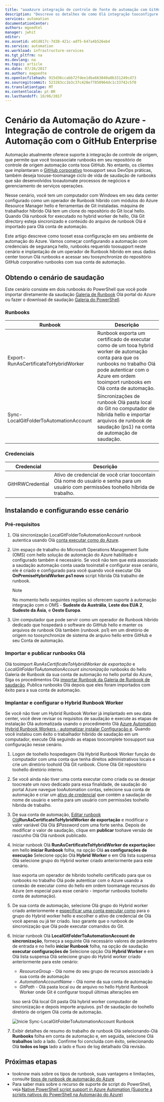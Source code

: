 ```yaml
---
title: "aaaAzure integração de controle de fonte de automação com GitHub corporativo | Microsoft Docs"
description: "Descreve os detalhes de como Olá integração tooconfigure com GitHub corporativo para controle de origem de runbooks de automação."
services: automation
documentationCenter: 
authors: mgoedtel
manager: jwhit
editor: 
ms.assetid: e01d817c-7d38-421c-adf5-647a4b526eb4
ms.service: automation
ms.workload: infrastructure-services
ms.tgt_pltfrm: na
ms.devlang: na
ms.topic: article
ms.date: 07/26/2017
ms.author: magoedte
ms.openlocfilehash: 915d36ccabb72fdee1dba663049a0b331249cd73
ms.sourcegitcommit: 523283cc1b3c37c428e77850964dc1c33742c5f0
ms.translationtype: MT
ms.contentlocale: pt-BR
ms.lasthandoff: 10/06/2017
---
```

# <a name="azure-automation-scenario---automation-source-control-integration-with-github-enterprise"></a>Cenário da Automação do Azure - Integração de controle de origem da Automação com o GitHub Enterprise

Automação atualmente oferece suporte à integração de controle de origem, que permite que você tooassociate runbooks em seu repositório de controle de origem automação conta tooa GitHub.  No entanto, os clientes que implantaram o [GitHub corporativo](https://enterprise.github.com/home) toosupport seus DevOps práticas, também deseja toouse-toomanage ciclo de vida de saudação de runbooks que são desenvolvidos tooautomate processos de negócios e gerenciamento de serviços operações.  

Nesse cenário, você tem um computador com Windows em seu data center configurado como um operador de Runbook híbrido com módulos do Azure Resource Manager hello e ferramentas de Git instaladas.  máquina de trabalhador híbrido Olá tem um clone do repositório do Git local hello.  Quando Olá runbook for executado no hybrid worker de hello, Olá Git directory esteja sincronizado e conteúdo do arquivo de runbook Olá é importado para Olá conta de automação.

Este artigo descreve como tooset essa configuração em seu ambiente de automação do Azure. Vamos começar configurando a automação com credenciais de segurança hello, runbooks requerido toosupport neste cenário e implantação de um operador de Runbook híbrido em seus dados center toorun Olá runbooks e acessar seu toosynchronize do repositório GitHub corporativo runbooks com sua conta de automação.  


## <a name="getting-hello-scenario"></a>Obtendo o cenário de saudação

Este cenário consiste em dois runbooks do PowerShell que você pode importar diretamente da saudação [Galeria de Runbook](automation-runbook-gallery.md) Olá portal do Azure ou fazer o download de saudação [Galeria do PowerShell](https://www.powershellgallery.com).

### <a name="runbooks"></a>Runbooks

Runbook | Descrição| 
--------|------------|
Export-RunAsCertificateToHybridWorker | Runbook exporta um certificado de executar como de um tooa hybrid worker de automação conta para que os runbooks no trabalho Olá pode autenticar com o Azure em ordem tooimport runbooks em Olá conta de automação.| 
Sync-LocalGitFolderToAutomationAccount | Sincronizações de runbook Olá pasta local do Git no computador de híbrida hello e importar arquivos de runbook de saudação (ps1) na conta de automação de saudação.|

### <a name="credentials"></a>Credenciais

Credencial | Descrição|
-----------|------------|
GitHRWCredential | Ativo de credencial de você criar toocontain Olá nome do usuário e senha para um usuário com permissões toohello híbrida de trabalho.|

## <a name="installing-and-configuring-this-scenario"></a>Instalando e configurando esse cenário

### <a name="prerequisites"></a>Pré-requisitos

1. Olá sincronização LocalGitFolderToAutomationAccount runbook autentica usando Olá [conta executar como do Azure](automation-sec-configure-azure-runas-account.md). 

2. Um espaço de trabalho do Microsoft Operations Management Suite (OMS) com hello solução de automação do Azure habilitado e configurado também é necessário.  Se você não tem que está associado a saudação automação conta usada tooinstall e configurar esse cenário, ele é criado e configurado para você quando você executar Olá **OnPremiseHybridWorker.ps1 novo** script híbrida Olá trabalho de runbook.        

    > [!NOTE]
    > No momento hello seguintes regiões só oferecem suporte à automação integração com o OMS - **Sudeste da Austrália**, **Leste dos EUA 2**, **Sudeste da Ásia**, e **Oeste Europa**. 

3. Um computador que pode servir como um operador de Runbook híbrido dedicado que hospedará o software do GitHub hello e manter os arquivos de runbook Olá também (*runbook*. ps1) em um diretório de origem no toosynchronize de sistema de arquivo hello entre GitHub e seu Conta de automação.

### <a name="import-and-publish-hello-runbooks"></a>Importar e publicar runbooks Olá

Olá tooimport *RunAsCertificateToHybridWorker de exportação* e *LocalGitFolderToAutomationAccount sincronização* runbooks do hello Galeria de Runbook da sua conta de automação no hello portal do Azure, Siga os procedimentos Olá [importar Runbook da Galeria de Runbook de saudação](automation-runbook-gallery.md#to-import-a-runbook-from-the-runbook-gallery-with-the-azure-portal). Publica runbooks Olá depois que eles foram importados com êxito para a sua conta de automação.

### <a name="deploy-and-configure-hybrid-runbook-worker"></a>Implantar e configurar o Hybrid Runbook Worker

Se você não tiver um Hybrid Runbook Worker já implantado em seu data center, você deve revisar os requisitos de saudação e execute as etapas de instalação Olá automatizada usando o procedimento Olá [Azure Automation Hybrid Runbook Workers - automatizar instalar Configuração e](automation-hybrid-runbook-worker.md#automated-deployment).  Quando você instalou com êxito o trabalhador híbrido de saudação em um computador, execute Olá seguindo as etapas toocomplete toosupport sua configuração nesse cenário.

1. Logon de toohello hospedagem Olá Hybrid Runbook Worker função do computador com uma conta que tenha direitos administrativos locais e crie um diretório toohold Olá Git runbook.  Clone Olá Git repositório toohello diretório interno.
2. Se você ainda não tiver uma conta executar como criada ou se desejar toocreate um novo dedicado para essa finalidade, de saudação do portal Azure navegue tooAutomation contas, selecione sua conta de automação e criar um [ativo de credencial](automation-credentials.md) que contém a saudação de nome de usuário e senha para um usuário com permissões toohello híbrida de trabalho.  
3. De sua conta de automação, [Editar runbook Olá](automation-edit-textual-runbook.md)**RunAsCertificateToHybridWorker de exportação** e modificar o valor variável Olá Olá *$Password* com uma forte senha.    Depois de modificar o valor de saudação, clique em **publicar** toohave versão de rascunho Olá Olá runbook publicado. 
5. Iniciar runbook Olá **RunAsCertificateToHybridWorker de exportação**e em hello **iniciar Runbook** folha, na opção Olá **as configurações de execução** Selecione opção Olá **Hybrid Worker** e em Olá lista suspensa Olá selecione grupo do Hybrid worker criado anteriormente para este cenário.  

    Isso exporta um operador de híbrido toohello certificado para que os runbooks no trabalho Olá pode autenticar com o Azure usando a conexão de executar como do hello em ordem toomanage recursos do Azure (em especial para esse cenário - importar runbooks toohello conta de automação).

4. De sua conta de automação, selecione Olá grupo do Hybrid worker criado anteriormente e [especificar uma conta executar como](automation-hrw-run-runbooks.md#runas-account) para o grupo do Hybrid worker hello e escolher o ativo de credencial de Olá você apenas ou já ter criado.  Isso garante que o runbook de sincronização que Olá pode executar comandos do Git. 
5. Iniciar runbook Olá **LocalGitFolderToAutomationAccount de sincronização**, forneça a seguinte Olá necessário valores de parâmetro de entrada e no hello **iniciar Runbook** folha, na opção de saudação **executar configurações de** Selecione opção Olá **Hybrid Worker** e em Olá lista suspensa Olá selecione grupo do Hybrid worker criado anteriormente para este cenário:
    * *ResourceGroup* - Olá nome do seu grupo de recursos associado à sua conta de automação
    * *AutomationAccountName* - Olá nome da sua conta de automação
    * *GitPath* - Olá pasta local ou de arquivo no hello Hybrid Runbook Worker onde Git é configurar toopull últimas alterações em

    Isso será Olá local Git pasta Olá hybrid worker computador de sincronização e depois importe arquivos. ps1 de saudação do toohello diretório de origem Olá conta de automação.

    ![Inicie Sync-LocalGitFolderToAutomationAccount Runbook](media/automation-scenario-source-control-integration-with-github-ent/start-runbook-synclocalgitfoldertoautoacct.png)<br>

7. Exibir detalhes de resumo do trabalho de runbook Olá selecionando-Olá **Runbooks** folha em conta de automação e, em seguida, selecione Olá **trabalhos** lado a lado.  Confirme foi concluída com êxito, selecionando Olá **todos os logs** lado a lado e fluxo de log detalhado Olá revisão.  

## <a name="next-steps"></a>Próximas etapas

-  tooknow mais sobre os tipos de runbook, suas vantagens e limitações, consulte [tipos de runbook de automação do Azure](automation-runbook-types.md)
-  Para saber mais sobre o recurso de suporte de script do PowerShell, veja [Native PowerShell script support in Azure Automation (Suporte a scripts nativos do PowerShell na Automação do Azure)](https://azure.microsoft.com/blog/announcing-powershell-script-support-azure-automation-2/)
